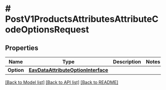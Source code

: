# # PostV1ProductsAttributesAttributeCodeOptionsRequest


## Properties 


Name | Type | Description | Notes
------------ | ------------- | ------------- | -------------
**Option**| [**EavDataAttributeOptionInterface**](EavDataAttributeOptionInterface.md) |   |


[[Back to Model list]](../../README.md#models) [[Back to API list]](../../README.md#endpoints) [[Back to README]](../../README.md)

